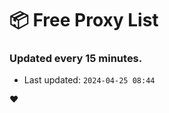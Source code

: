 # :package: Free Proxy List
### Updated every 15 minutes.

- Last updated: `2024-04-25 08:44`

:heart:
